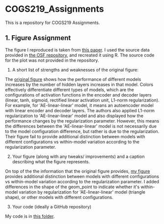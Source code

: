 # COGS219_Assignments
This is a repository for COGS219 Assignments.

## 1. Figure Assignment
The figure I reproduced is taken from [this paper](https://www.nature.com/articles/s41467-021-25500-y). 
I used the source data provided in [the OSF repository](https://osf.io/pb3v2), and recreated it using R. 
The source code for the plot was not provided in the repository.

1. A short list of strengths and weaknesses of the original figure:  

The [original figure](Figure_assignment/Figures/original_figure.jpg) shows how the performance of different models increases by the number of hidden layers increases in that model.
Colors effectively differentiate different types of models, which are the configurations of activation functions in the encoder and decoder layers (linear, tanh, sigmoid, rectified linear activation unit, L1-norm regularization). For example, for 'AE-linear-linear' model, it means an autoencoder model with linear encoder and decoder layers.
The authors also applied L1-norm regularization to 'AE-linear-linear' model and also displayed how the performance changes by the regularization parameter. However, this means the differences between the 'AE-linear-linear' model is not necessarily due to the model configuration difference, but rather is due to the regularization. Their figure fail to provide additional distinction between models with different configurations vs within-model variation according to the regularization parameter.

2. Your figure (along with any tweaks/ improvements) and a caption describing what the figure represents.  

On top of the the information that the original figure provides, [my figure](Figure_assignment/Figures/revised_figure.jpg) provides additional distinction between models with different configurations vs within-model variation according to the regularization parameter.
I added differences in the shape of the geom_point to indicate whether it's within-model variation by regularization for 'AE-linear-linear' model (triangle shape), or other models with different configurations.

3. Your code (ideally a GitHub repository)  

My code is in [this folder](Figure_assignment/Data_and_codes).

